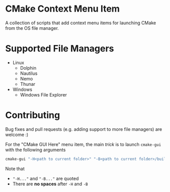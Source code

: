 # CMake Context Menu Item

A collection of scripts that add context menu items for launching CMake from the OS file manager.

# Supported File Managers

* Linux
  * Dolphin
  * Nautilus
  * Nemo
  * Thunar
* Windows
  * Windows File Explorer

# Contributing

Bug fixes and pull requests (e.g. adding support to more file managers) are welcome :)

For the "CMake GUI Here" menu item, the main _trick_ is to launch  `cmake-gui` with the following arguments

  ```sh
  cmake-gui "-H<path to current folder>" "-B<path to current folder>/build"
  ```

Note that

* `"-H..."` and `"-B..."` are quoted
* There are **no spaces** after `-H` and `-B`
